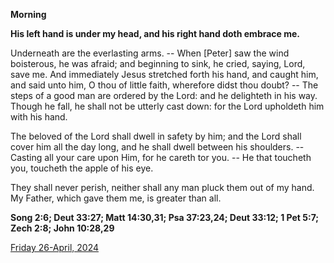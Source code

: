 **Morning**

**His left hand is under my head, and his right hand doth embrace me.**
 
Underneath are the everlasting arms. -- When [Peter] saw the wind boisterous, he was afraid; and beginning to sink, he cried, saying, Lord, save me. And immediately Jesus stretched forth his hand, and caught him, and said unto him, O thou of little faith, wherefore didst thou doubt? -- The steps of a good man are ordered by the Lord: and he delighteth in his way. Though he fall, he shall not be utterly cast down: for the Lord upholdeth him with his hand.
 
The beloved of the Lord shall dwell in safety by him; and the Lord shall cover him all the day long, and he shall dwell between his shoulders. -- Casting all your care upon Him, for he careth tor you. -- He that toucheth you, toucheth the apple of his eye.
 
They shall never perish, neither shall any man pluck them out of my hand. My Father, which gave them me, is greater than all.  

**Song 2:6; Deut 33:27; Matt 14:30,31; Psa 37:23,24; Deut 33:12; 1 Pet 5:7; Zech 2:8; John 10:28,29**

[Friday 26-April, 2024](https://t.me/daily_light)
